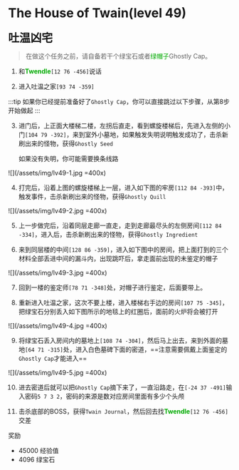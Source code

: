 # The House of Twain(level 49)
<span style="font-size: 25px;">**吐温凶宅**</span>

>在做这个任务之前，请自备若干个绿宝石或者<font color=00AA00>绿帽子</font>Ghostly Cap。

1. 和<font color=00AA00>**Twendle**</font>`[12 76 -456]`说话

2. 进入吐温之家`[93 74 -359]`

:::tip
如果你已经提前准备好了`Ghostly Cap`，你可以直接跳过以下步骤，从第8步开始做起
:::

3. 进门后，上正面大楼梯二楼，左拐后直走，看到螺旋楼梯后，先进入左侧的小门`[104 79 -392]`，来到室外小墓地，如果触发失明说明触发成功了，击杀新刷出来的怪物，获得`Ghostly Seed`

    如果没有失明，你可能需要换条线路

![](/assets/img/lv49-1.jpg =400x)

4. 打完后，沿着上图的螺旋楼梯上一层，进入如下图的牢房`[112 84 -393]`中，触发事件，击杀新刷出来的怪物，获得`Ghostly Quill`

![](/assets/img/lv49-2.jpg =400x)

5. 上一步做完后，沿着同层走廊一直走，走到走廊最尽头的左侧房间`[112 84 -334]`，进入后，击杀新刷出来的怪物，获得`Ghostly Ingredient`

6. 来到同层楼的中间`[128 86 -359]`，进入如下图中的房间，把上面打到的三个材料全部丢进中间的漏斗内，出现跳吓后，拿走面前出现的未鉴定的帽子

![](/assets/img/lv49-3.jpg =400x)

7. 回到一楼的鉴定师`[78 71 -348]`处，对帽子进行鉴定，后面要带上。

8. 重新进入吐温之家，这次不要上楼，进入楼梯右手边的房间`[107 75 -345]`，把绿宝石分别丢入如下图所示的地毯上的红圈后，面前的火炉将会被打开

![](/assets/img/lv49-4.jpg =400x)

9. 将绿宝石丢入房间内的墓地上`[108 74 -304]`，然后马上出去，来到外面的墓地`[64 71 -315]`处，进入白色墓碑下面的密道，==注意需要佩戴上面鉴定的`Ghostly Cap`才能进入==

![](/assets/img/lv49-5.jpg =400x)

10. 进去密道后就可以把`Ghostly Cap`摘下来了，一直沿路走，在`[-24 37 -491]`输入密码`5 7 3 2`，密码的来源是数对应房间里面有多少个头颅

11. 击杀底部的BOSS，获得`Twain Journal`，然后回去找<font color=00AA00>**Twendle**</font>`[12 76 -456]`交差

奖励
+ 45000 经验值
+ 4096 绿宝石
